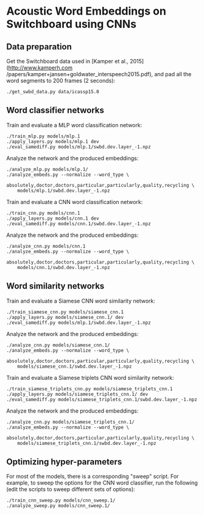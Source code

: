 Acoustic Word Embeddings on Switchboard using CNNs
==================================================


Data preparation
----------------

Get the Switchboard data used in [Kamper et al., 2015](http://www.kamperh.com
/papers/kamper+jansen+goldwater_interspeech2015.pdf), and pad all the word
segments to 200 frames (2 seconds):

    ./get_swbd_data.py data/icassp15.0


Word classifier networks
------------------------

Train and evaluate a MLP word classification network:

    ./train_mlp.py models/mlp.1
    ./apply_layers.py models/mlp.1 dev
    ./eval_samediff.py models/mlp.1/swbd.dev.layer_-1.npz

Analyze the network and the produced embeddings:
    
    ./analyze_mlp.py models/mlp.1/
    ./analyze_embeds.py --normalize --word_type \
        absolutely,doctor,doctors,particular,particularly,quality,recycling \
        models/mlp.1/swbd.dev.layer_-1.npz

Train and evaluate a CNN word classification network:

    ./train_cnn.py models/cnn.1
    ./apply_layers.py models/cnn.1 dev
    ./eval_samediff.py models/cnn.1/swbd.dev.layer_-1.npz

Analyze the network and the produced embeddings:

    ./analyze_cnn.py models/cnn.1
    ./analyze_embeds.py --normalize --word_type \
        absolutely,doctor,doctors,particular,particularly,quality,recycling \
        models/cnn.1/swbd.dev.layer_-1.npz


Word similarity networks
------------------------

Train and evaluate a Siamese CNN word similarity network:

    ./train_siamese_cnn.py models/siamese_cnn.1
    ./apply_layers.py models/siamese_cnn.1/ dev
    ./eval_samediff.py models/mlp.1/swbd.dev.layer_-1.npz

Analyze the network and the produced embeddings:
    
    ./analyze_cnn.py models/siamese_cnn.1/
    ./analyze_embeds.py --normalize --word_type \
        absolutely,doctor,doctors,particular,particularly,quality,recycling \
        models/siamese_cnn.1/swbd.dev.layer_-1.npz

Train and evaluate a Siamese triplets CNN word similarity network:

    ./train_siamese_triplets_cnn.py models/siamese_triplets_cnn.1
    ./apply_layers.py models/siamese_triplets_cnn.1/ dev
    ./eval_samediff.py models/siamese_triplets_cnn.1/swbd.dev.layer_-1.npz

Analyze the network and the produced embeddings:

    ./analyze_cnn.py models/siamese_triplets_cnn.1/
    ./analyze_embeds.py --normalize --word_type \
        absolutely,doctor,doctors,particular,particularly,quality,recycling \
        models/siamese_triplets_cnn.1/swbd.dev.layer_-1.npz


Optimizing hyper-parameters
---------------------------

For most of the models, there is a corresponding "sweep" script. For example,
to sweep the options for the CNN word classifier, run the following (edit the
scripts to sweep different sets of options):

    ./train_cnn_sweep.py models/cnn_sweep.1/
    ./analyze_sweep.py models/cnn_sweep.1/

